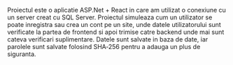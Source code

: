 Proiectul este o aplicatie ASP.Net + React in care am utilizat o conexiune cu un server creat cu SQL
Server.
Proiectul simuleaza cum un utilizator se poate inregistra sau crea un cont pe un site, unde datele
utilizatorului sunt verificate la partea de frontend si apoi trimise catre backend unde mai sunt cateva
verificari suplimentare. Datele sunt salvate in baza de date, iar parolele sunt salvate folosind
SHA‑256 pentru a adauga un plus de siguranta.
